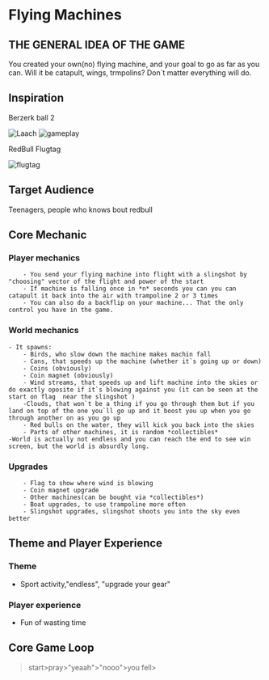 # Flying Machines

## THE GENERAL IDEA OF THE GAME

You created your own(no) flying machine, and your goal to go as far as you can. Will it be catapult, wings, trmpolins? Don`t matter everything will do.

## Inspiration 

Berzerk ball 2

![Laach](https://trashbox.ru/nowebp/445766_3886d5/screenshot_02.png)
![gameplay](https://lh3.googleusercontent.com/proxy/dLYieJcDoOkvxU335C9wzd0FSCOQszYoCbJ0KbJBOXLFvEKUgW6A_a50H-lCDSS8GtSmiJS1tK4Kkhshs6ty8iLQZjAUhwpHfxWZs1hD5jME0XrTM1YZYRs)

RedBull Flugtag

![flugtag](https://encrypted-tbn0.gstatic.com/images?q=tbn:ANd9GcTN5BDeAWZN8xEK4KLqvW0dZBTivF9EFwRX_w&usqp=CAU)

## Target Audience

Teenagers, people who knows bout redbull

## Core Mechanic

  ### Player mechanics
        - You send your flying machine into flight with a slingshot by "choosing" vector of the flight and power of the start
        - If machine is falling once in *n* seconds you can you can catapult it back into the air with trampoline 2 or 3 times
        - You can also do a backflip on your machine... That the only control you have in the game.

  ### World mechanics
    - It spawns:
        - Birds, who slow down the machine makes machin fall
        - Cans, that speeds up the machine (whether it`s going up or down)
        - Coins (obviously)
        - Coin magnet (obviously)
        - Wind streams, that speeds up and lift machine into the skies or do exactly oposite if it`s blowing against you (it can be seen at the start on flag  near the slingshot )
        -Clouds, that won`t be a thing if you go through them but if you land on top of the one you`ll go up and it boost you up when you go through another on as you go up
        - Red bulls on the water, they will kick you back into the skies
        - Parts of other machines, it is random *collectibles*
    -World is actually not endless and you can reach the end to see win screen, but the world is absurdly long.

   ### Upgrades
        - Flag to show where wind is blowing
        - Coin magnet upgrade
        - Other machines(can be bought via *collectibles*) 
        - Boat upgrades, to use trampoline more often
        - Slingshot upgrades, slingshot shoots you into the sky even better

## Theme and Player Experience
  ### Theme
  - Sport activity,"endless", "upgrade your gear"
  ### Player experience
  - Fun of wasting time

## Core Game Loop
>start>pray>"yeaah">"nooo">you fell>